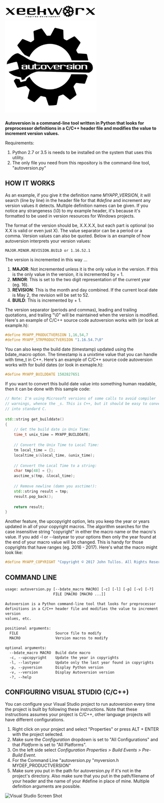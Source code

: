 <img width="300" alt="Xeekworx" src="https://github.com/xeekworx/autoversion/raw/master/graphics/xeekworx_logo.png"><br />
<img width="300" alt="Autoversion" src="https://github.com/xeekworx/autoversion/raw/master/graphics/autoversion_logo.png">
===========

**Autoversion is a command-line tool written in Python that looks for preprocessor definitions in a C/C++ header file and modifies the value to increment version values.**

Requirements:
1. Python 2.7 or 3.5 is needs to be installed on the system that uses this utility.
2. The only file you need from this repository is the command-line tool, "autoversion.py"

HOW IT WORKS
------------

As an example, if you give it the definition name *MYAPP\_VERSION*, it will search (line by line) in the header file for that *#define* and increment any version values it detects. Multiple definition names can be given. If you notice any strangeness (\0) to my example header, it's because it's formatted to be used in version resources for Windows projects.

The format of the version should be, X.X.X.X, but each part is optional (so X.X is valid or even just X). The value separator can be a period or a comma. Version values can also be quoted. Below is an example of how autoversion interprets your version values:

	MAJOR.MINOR.REVISION.BUILD or 1.16.52.1

The version is incremented in this way ...

 1. **MAJOR**: Not incremented unless it is the only value in the version. If this is the only value in the version, it is incremented by + 1.
 2. **MINOR**: This is set to the two digit representation of the current year (eg. 16).
 3. **REVISION**: This is the month and day combined. If the current local date is May 2, the revision will be set to 52.
 4. **BUILD**: This is incremented by + 1.

The version separator (periods and commas), leading and trailing quotations, and trailing "\0" will be maintained when the version is modified.
Here's an example of C/C++ source code autoversion works with (or look at example.h):
``` cpp
#define MYAPP_PRODUCTVERSION 1,16,54,7
#define MYAPP_STRPRODUCTVERSION "1.16.54.7\0"
```

You can also keep the build date (timestamp) updated using the bdate\_macro option. The timestamp is a unixtime value that you can handle with time_t in C++. Here's an example of C/C++ source code autoversion works with for build dates (or look in exmaple.h):
``` cpp
#define MYAPP_BUILDDATE 1502827651
```

If you want to convert this build date value into something human readable, then it can be done with this sample code:
``` cpp
// Note: I'm using Microsoft versions of some calls to avoid compiler 
// warnings, whence the _s. This is C++, but it should be easy to convert 
// into standard C.

std::string get_builddate()
{
	// Get the build date in Unix Time:
	time_t unix_time = MYAPP_BUILDDATE;

	// Convert the Unix Time to Local Time:
	tm local_time = {};
	localtime_s(&local_time, &unix_time);

	// Convert the Local Time to a string:
	char tmp[48] = {};
	asctime_s(tmp, &local_time);
	
	// Remove newline (damn you asctime!):
	std::string result = tmp;
	result.pop_back();

	return result;
}
```

Another feature, the upcopyright option, lets you keep the year or years updated in all of your copyright macros. The algorithm searches for the case insensitive string "copyright" in either the macro name or the macro's value. If you add -l or --lastyear to your options then only the year found at the end of your macro value will be changed. This is handy for those copyrights that have ranges (eg. 2016 - 2017).
Here's what the macro might look like:
``` cpp
#define MYAPP_COPYRIGHT "Copyright © 2017 John Tullos. All Rights Reserved.\0"
```

COMMAND LINE
------------
```
usage: autoversion.py [--bdate_macro MACRO] [-c] [-l] [-p] [-v] [-?]
                      FILE [MACRO [MACRO ...]]

Autoversion is a Python command-line tool that looks for preprocessor
definitions in a C/C++ header file and modifies the value to increment version
values, etc.

positional arguments:
  FILE                 Source file to modify
  MACRO                Version macros to modify

optional arguments:
  --bdate_macro MACRO  Build date macro
  -c, --upcopyright    Update the year in copyrights
  -l, --lastyear       Update only the last year found in copyrights
  -p, --pyversion      Display Python version
  -v, --version        Display Autoversion version
  -?, --help
```

CONFIGURING VISUAL STUDIO (C/C++)
-----------------------------------
You can configure your Visual Studio project to run autoversion every time the project is built by following these instructions. Note that these instructions assumes your project is C/C++, other language projects will have different configurations.

 1. Right click on your project and select "Properties" or press ALT + ENTER with the project selected.
 2. Make sure the *Configuration* dropdown is set to "All Configurations" and that *Platform* is set to "All Platforms".
 3. On the left side select *Configuration Properties > Build Events > Pre-Build Event*.
 4. For the Command Line "autoversion.py "myversion.h MYDEF_PRODUCTVERSION"
 5. Make sure you put in the path for autoversion.py if it's not in the project's directory. Also make sure that you put in the path/filename of your header and the name of your #define in place of mine. Multiple definition arguments are possible.

![Visual Studio Screen Shot](http://xeekworx.com/images/github/autoversion/autoversion_screenshot.png)

